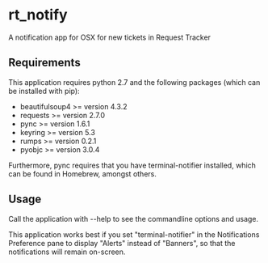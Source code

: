 # rt_notify
A notification app for OSX for new tickets in Request Tracker

## Requirements
This application requires python 2.7 and the following packages (which can be installed with pip):

- beautifulsoup4 >= version 4.3.2
- requests >= version 2.7.0
- pync >= version 1.6.1
- keyring >= version 5.3
- rumps >= version 0.2.1
- pyobjc >= version 3.0.4

Furthermore, pync requires that you have terminal-notifier installed, which can be found in Homebrew, amongst others.

## Usage

Call the application with --help to see the commandline options and usage.

This application works best if you set "terminal-notifier" in the Notifications Preference pane to display 
"Alerts" instead of "Banners", so that the notifications will remain on-screen.
